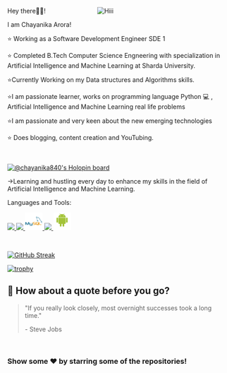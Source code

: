 Hey there🙋‍♀!                      <img align= "right" src="https://cdn-hjkgf.nitrocdn.com/TXhyeHzLvXrPrkIinWDxLcEonZCfYOKB/assets/images/optimized/rev-ae78df4/wp-content/uploads/2021/09/Tanjirou-demon-slayer.gif" width="300px" alt="Hiii" /> 

I am Chayanika Arora!

⭐ Working as a Software Development Engineer SDE 1

⭐ Completed B.Tech Computer Science Engneering with specialization in Artificial Intelligence and Machine Learning at Sharda University.

⭐Currently Working on my Data structures and Algorithms skills.

⭐I am passionate learner, works on programming language Python 💻 , Artificial Intelligence and Machine Learning real life problems

⭐I am passionate and very keen about the new emerging technologies 

⭐ Does blogging, content creation and YouTubing. 


<br>


[![@chayanika840's Holopin board](https://holopin.me/@chayanika)](https://www.holopin.io/@chayanika#)

->Learning and hustling every day to enhance my skills in the field of Artificial Intelligence and Machine Learning. 

  
Languages and Tools:  

<a href="https://www.cplusplus.com" target="_blank"> <img src="https://img.icons8.com/color/48/000000/c-plus-plus-logo.png"/> </a>
<a href="https://www.python.org" target="_blank"> <img src="https://img.icons8.com/color/48/000000/python.png"/> </a> 
<a href="https://www.mysql.com/" target="_blank"> <img src="https://raw.githubusercontent.com/devicons/devicon/master/icons/mysql/mysql-original-wordmark.svg" alt="mysql" width="40" height="40"/> </a> 
<a href="https://www.java.com" target="_blank"> <img src="https://img.icons8.com/color/48/000000/java-coffee-cup-logo.png"/> </a>
<a href="https://developer.android.com" target="_blank"> <img src="https://raw.githubusercontent.com/devicons/devicon/master/icons/android/android-original-wordmark.svg" alt="android" width="40" height="40"/> </a>




<!--![Chayanika's GitHub stats](https://github-readme-stats.vercel.app/api?username=chayanika840&theme=dark&show)    -->
<br>

[![GitHub Streak](https://github-readme-streak-stats.herokuapp.com/?user=chayanika840&theme=dark)](https://git.io/streak-stats)

[![trophy](https://github-profile-trophy.vercel.app/?username=chayanika840)](https://github.com/ryo-ma/github-profile-trophy)
<br>

## 📣 How about a quote before you go?

> "If you really look closely, most overnight successes took a long time."<p>- Steve Jobs

<br>


### Show some ❤️ by starring some of the repositories!
